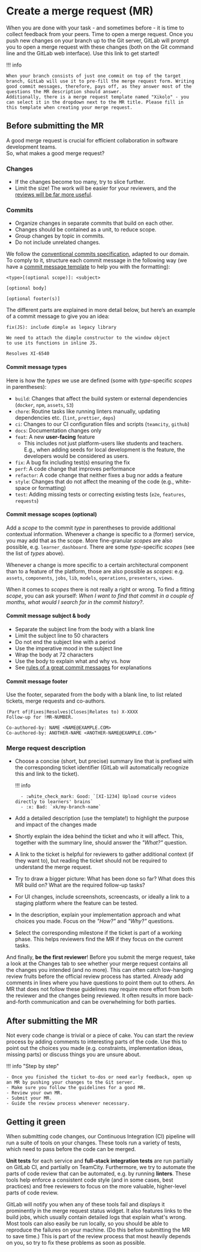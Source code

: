 # Create a merge request (MR)

When you are done with your task - and sometimes before - it is time to collect feedback from your peers. Time to open a merge request.
Once you push new changes on your branch up to the Git server, GitLab will prompt you to open a merge request with these changes (both on the Git command line and the GitLab web interface). Use this link to get started!

!!! info

    When your branch consists of just one commit on top of the target branch, GitLab will use it to pre-fill the merge request form. Writing good commit messages, therefore, pays off, as they answer most of the questions the MR description should answer.
    Additionally, there is a merge request template named "Xikolo" - you can select it in the dropdown next to the MR title. Please fill in this template when creating your merge request.

## Before submitting the MR

A good merge request is crucial for efficient collaboration in software development teams. <br> So, what makes a good merge request?

### Changes

- If the changes become too many, try to slice further.
- Limit the size! The work will be easier for your reviewers, and the [reviews will be far more useful](https://twitter.com/iamdevloper/status/397664295875805184).

### Commits

- Organize changes in separate commits that build on each other.
- Changes should be contained as a unit, to reduce scope.
- Group changes by topic in commits.
- Do not include unrelated changes.

We follow the [conventional commits specification](https://www.conventionalcommits.org/en/v1.0.0/), adapted to our domain. To comply to it, structure each commit
message in the following way (we have a [commit message template](../../local_setup/index.md#git-commit-message-template) to help you with the formatting):

```git
<type>[(optional scope)]: <subject>

[optional body]

[optional footer(s)]
```

The different parts are explained in more detail below, but here’s an example of a commit message to give you an idea:

```git
fix(JS): include dimple as legacy library

We need to attach the dimple constructor to the window object
to use its functions in inline JS.

Resolves XI-6540
```

#### Commit message types

Here is how the *types* we use are defined (some with *type*-specific *scopes* in parentheses):

- `build`: Changes that affect the build system or external dependencies (`docker`, `npm`, `assets`, `S3`)
- `chore`: Routine tasks like running linters manually, updating dependencies etc. (`lint`, `prettier`, `deps`)
- `ci`: Changes to our CI configuration files and scripts (`teamcity`, `github`)
- `docs`: Documentation changes only
- `feat`: A new **user-facing** feature
  - This includes not just platform-users like students and teachers. E.g., when adding seeds for local development is the feature, the developers would be considered as users.
- `fix`: A bug fix including test(s) ensuring the fix
- `perf`: A code change that improves performance
- `refactor`: A code change that neither fixes a bug nor adds a feature
- `style`: Changes that do not affect the meaning of the code (e.g., white-space or formatting)
- `test`: Adding missing tests or correcting existing tests (`e2e`, `features`, `requests`)

#### Commit message scopes (optional)

Add a *scope* to the commit *type* in parentheses to provide additional contextual information. Whenever a change is
specific to a (former) service, you may add that as the scope. More fine-granular *scopes* are also possible,
e.g. `learner_dashboard`. There are some *type*-specific *scopes* (see the list of *types* above).

Whenever a change is more specific to a certain architectural component than to a feature of the platform, those are
also possible as *scopes*: e.g. `assets`, `components`, `jobs`, `lib`, `models`, `operations`, `presenters`, `views`.

When it comes to *scopes* there is not really a right or wrong. To find a fitting *scope*, you can ask yourself:
*When I want to find that commit in a couple of months, what would I search for in the commit history?*.

#### Commit message subject & body

- Separate the subject line from the body with a blank line
- Limit the subject line to 50 characters
- Do not end the subject line with a period
- Use the imperative mood in the subject line
- Wrap the body at 72 characters
- Use the body to explain what and why vs. how
- See [rules of a great commit messages](https://cbea.ms/git-commit/) for explanations

#### Commit message footer

Use the footer, separated from the body with a blank line, to list related tickets, merge requests and co-authors.

```git
(Part of|Fixes|Resolves|Closes|Relates to) X-XXXX
Follow-up for !MR-NUMBER.

Co-authored-by: NAME <NAME@EXAMPLE.COM>
Co-authored-by: ANOTHER-NAME <ANOTHER-NAME@EXAMPLE.COM>"
```

### Merge request description

- Choose a concise (short, but precise) summary line that is prefixed with the corresponding ticket identifier (GitLab will automatically recognize this and link to the ticket).

    !!! info

        - :white_check_mark: Good: `[XI-1234] Upload course videos directly to learners' brains`
        - :x: Bad: `xk/my-branch-name`

- Add a detailed description (use the template!) to highlight the purpose and impact of the changes made
- Shortly explain the idea behind the ticket and who it will affect. This, together with the summary line, should answer the *"What?"* question.
- A link to the ticket is helpful for reviewers to gather additional context (if they want to), but reading the ticket should not be required to understand the merge request.
- Try to draw a bigger picture: What has been done so far? What does this MR build on? What are the required follow-up tasks?
- For UI changes, include screenshots, screencasts, or ideally a link to a staging platform where the feature can be tested.
- In the description, explain your implementation approach and what choices you made. Focus on the *"How?"* and *"Why?"* questions.
- Select the corresponding milestone if the ticket is part of a working phase. This helps reviewers find the MR if they focus on the current tasks.

And finally, **be the first reviewer**! Before you submit the merge request, take a look at the Changes tab to see whether your merge request contains all the changes you intended (and no more). This can often catch low-hanging review fruits before the official review process has started. Already add comments in lines where you have questions to point them out to others.
An MR that does not follow these guidelines may require more effort from both the reviewer and the changes being reviewed. It often results in more back-and-forth communication and can be overwhelming for both parties.

## After submitting the MR

Not every code change is trivial or a piece of cake. You can start the review process by adding comments to interesting parts of the code. Use this to point out the choices you made (e.g. constraints, implementation ideas, missing parts) or discuss things you are unsure about.

!!! info "Step by step"

    - Once you finished the ticket to-dos or need early feedback, open up an MR by pushing your changes to the Git server.
    - Make sure you follow the guidelines for a good MR.
    - Review your own MR.
    - Submit your MR.
    - Guide the review process whenever necessary.

## Getting it green

When submitting code changes, our Continuous Integration (CI) pipeline will run a suite of tools on your changes. These tools run a variety of tests, which need to pass before the code can be merged.

**Unit tests** for each service and **full-stack integration tests** are run partially on GitLab CI, and partially on TeamCity. Furthermore, we try to automate the parts of code review that can be automated, e.g. by running **linters**. These tools help enforce a consistent code style (and in some cases, best practices) and free reviewers to focus on the more valuable, higher-level parts of code review.

GitLab will notify you when any of these tools fail and displays it prominently in the merge request status widget. It also features links to the build jobs, which usually contain detailed logs that explain what's wrong. Most tools can also easily be run locally, so you should be able to reproduce the failures on your machine. (Do this before submitting the MR to save time.) This is part of the review process that most heavily depends on you, so try to fix these problems as soon as possible.
